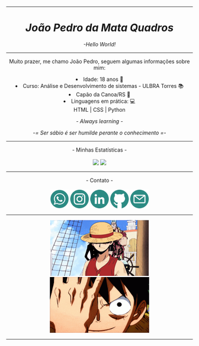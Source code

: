
---
<div align="center">

# *João Pedro da Mata Quadros*
*-Hello World!*
</div>

---
<div align="center">

Muito prazer, me chamo João Pedro, seguem algumas informações sobre mim:
<li>Idade: 18 anos 🎂
<li>Curso: Análise  e Desenvolvimento de sistemas - ULBRA Torres 📚
<li>Capão da Canoa/RS 🌅
<li>Linguagens em prática: 💻 <br>
HTML | CSS | Python 

<br>

*- Always learning -*

*-= Ser sábio é ser humilde perante o conhecimento =-*

---
</div>
<div align="center" >
- Minhas Estatísticas -
<br><br>
<img height="125cm" src="https://github-readme-stats.vercel.app/api?username=xJoaoPedro&show_icons=true&theme=tokyonight&include_all_commits=true" />
<img height="125cm" src="https://github-readme-stats.vercel.app/api/top-langs/?username=xJoaoPedro&show_icons=true&theme=tokyonight&layout=compact" />
</div>

---
<div align="center">
- Contato -
<br><br>
<a href="https://wa.me/5551998557211?text=Olá%20João,%20vim%20pelo%20seu%20Github." target="_blank">
<img height="50cm" src="imagens\zap.png" /></a>
<a href="https://www.instagram.com/pedjonesss/" target="_blank">
<img height="50cm" src="imagens\insta.png" /></a>
<a href="https://www.linkedin.com/in/jo%C3%A3o-pedro-da-mata-quadros-842550269/" target="_blank">
<img height="50cm" src="imagens\linkedin.png" /></a>
<a href="https://github.com/xJoaoPedro" target="_blank">
<img height="50cm" src="imagens\github.png" /></a>
<a href="mailto:pedjoness28@gmail.com" target="_blank">
<img height="50cm" src="imagens\email.png" /></a>
</div>

---
<div align="center">
<img height="150cm" src="imagens\luffy.gif" />
<img height="150cm" src="imagens\luffy2.gif" />

---